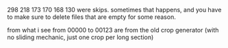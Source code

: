 298
218
173
170
168
130
were skips. sometimes that happens, and you have to make sure to delete files that are empty for some reason.

from what i see from 00000 to 00123 are from the old crop generator (with no sliding mechanic, just one crop per long section)